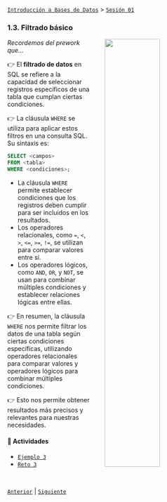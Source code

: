 [`Introducción a Bases de Datos`](../../README.md) > [`Sesión 01`](../README.md)

### 1.3. Filtrado básico

<img src="https://images.pexels.com/photos/5076516/pexels-photo-5076516.jpeg?auto=compress&cs=tinysrgb&w=800" width="50%" align="right" hspace=30>

*Recordemos del prework que...*


👉 El **filtrado de datos** en SQL se refiere a la capacidad de seleccionar registros específicos de una tabla que cumplan ciertas condiciones.

👉 La cláusula `WHERE` se utiliza para aplicar estos filtros en una consulta SQL. Su sintaxis es:

```sql
SELECT <campos>
FROM <tabla>
WHERE <condiciones>;
```

- La cláusula `WHERE` permite establecer condiciones que los registros deben cumplir para ser incluidos en los resultados.
- Los operadores relacionales, como `=`, `<`, `>`, `<=`, `>=`, `!=`, se utilizan para comparar valores entre sí.
- Los operadores lógicos, como `AND`, `OR`, y `NOT`, se usan para combinar múltiples condiciones y establecer relaciones lógicas entre ellas.

👉 En resumen, la cláusula `WHERE` nos permite filtrar los datos de una tabla según ciertas condiciones específicas, utilizando operadores relacionales para comparar valores y operadores lógicos para combinar múltiples condiciones. 

👉 Esto nos permite obtener resultados más precisos y relevantes para nuestras necesidades.

#### 🧐 Actividades

- [`Ejemplo 3`](ejemplo03/README.md)
- [`Reto 3`](reto03/README.md)

<br/>

[`Anterior`](../tema02/reto02/README.md) | [`Siguiente`](ejemplo03/README.md)
